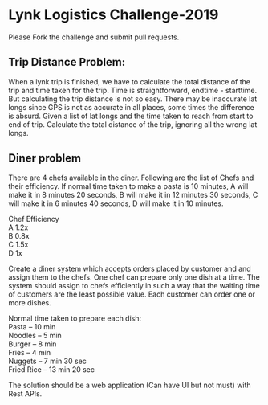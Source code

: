 # Lynk Logistics Challenge-2019
Please Fork the challenge and submit pull requests.

## Trip Distance Problem:

When a lynk trip is finished, we have to calculate the total distance of the trip and time taken for the trip. Time is straightforward, endtime - starttime. But calculating the trip distance is not so easy. There may be inaccurate lat longs since GPS is not as accurate in all places, some times the difference is absurd. 
Given a list of lat longs and the time taken to reach from start to end of trip. Calculate the total distance of the trip, ignoring all the wrong lat longs. 

	 	 	
## Diner problem

There are 4 chefs available in the diner.
Following are the list of Chefs and their efficiency. If normal time taken to make a pasta is 10 minutes, A will make it in 8 minutes 20 seconds, B will make it in 12 minutes 30 seconds, C will make it in 6 minutes 40 seconds, D will make it in 10 minutes.

Chef		Efficiency  
A		    1.2x  
B		    0.8x  
C		    1.5x  
D		    1x  

Create a diner system which accepts orders placed by customer and and assign them to the chefs. One chef can prepare only one dish at a time. The system should assign to chefs efficiently in such a way that the waiting time of customers are the least possible value. Each customer can order one or more dishes.

Normal time taken to prepare each dish:  
Pasta – 10 min  
Noodles – 5 min  
Burger – 8 min  
Fries – 4 min  
Nuggets – 7 min 30 sec  
Fried Rice – 13 min 20 sec  

The solution should be a web application (Can have UI but not must) with Rest APIs.



